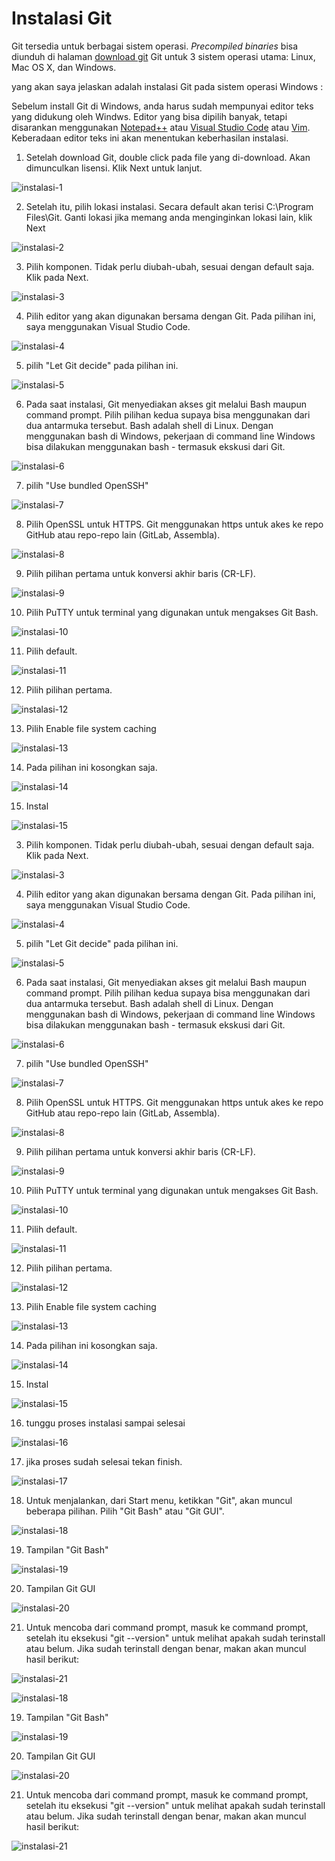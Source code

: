 # Instalasi Git

Git tersedia untuk berbagai sistem operasi. *Precompiled binaries* bisa diunduh di halaman [download git](https://git-scm.com/downloads) Git untuk 3 sistem operasi utama: Linux, Mac OS X, dan Windows.

yang akan saya jelaskan adalah instalasi Git pada sistem operasi Windows :

Sebelum install Git di Windows, anda harus sudah mempunyai editor teks yang didukung oleh Windws. Editor yang bisa dipilih banyak, tetapi disarankan menggunakan [Notepad++](https://notepad-plus-plus.org/) atau [Visual Studio Code](https://code.visualstudio.com/) atau [Vim](https://www.vim.org/). Keberadaan editor teks ini akan menentukan keberhasilan instalasi.

1. Setelah download Git, double click pada file yang di-download. Akan dimunculkan lisensi. Klik Next untuk lanjut.

![instalasi-1](https://github.com/PrasastiDani/01-git-github/blob/main/images/instalasi/instalasi-1.png)

2. Setelah itu, pilih lokasi instalasi. Secara default akan terisi C:\Program Files\Git. Ganti lokasi jika memang anda menginginkan lokasi lain, klik Next

![instalasi-2](https://github.com/PrasastiDani/01-git-github/blob/main/images/instalasi/instalasi-2.jpg)

3. Pilih komponen. Tidak perlu diubah-ubah, sesuai dengan default saja. Klik pada Next.

![instalasi-3](https://github.com/PrasastiDani/01-git-github/blob/main/images/instalasi/instalasi-3.png)

4. Pilih editor yang akan digunakan bersama dengan Git. Pada pilihan ini, saya menggunakan Visual Studio Code.

![instalasi-4](https://github.com/PrasastiDani/01-git-github/blob/main/images/instalasi/instalasi-4.png)

5. pilih "Let Git decide" pada pilihan ini.

![instalasi-5](https://github.com/PrasastiDani/01-git-github/blob/main/images/instalasi/instalasi-5.png)

6. Pada saat instalasi, Git menyediakan akses git melalui Bash maupun command prompt. Pilih pilihan kedua supaya bisa menggunakan dari dua antarmuka tersebut. Bash adalah shell di Linux. Dengan menggunakan bash di Windows, pekerjaan di command line Windows bisa dilakukan menggunakan bash - termasuk ekskusi dari Git.

![instalasi-6](https://github.com/PrasastiDani/01-git-github/blob/main/images/instalasi/instalasi-6.png)

7. pilih "Use bundled OpenSSH"

![instalasi-7](https://github.com/PrasastiDani/01-git-github/blob/main/images/instalasi/instalasi-7.png)

8. Pilih OpenSSL untuk HTTPS. Git menggunakan https untuk akes ke repo GitHub atau repo-repo lain (GitLab, Assembla).

![instalasi-8](https://github.com/PrasastiDani/01-git-github/blob/main/images/instalasi/instalasi-8.png)

9. Pilih pilihan pertama untuk konversi akhir baris (CR-LF).

![instalasi-9](https://github.com/PrasastiDani/01-git-github/blob/main/images/instalasi/instalasi-9.png)

10. Pilih PuTTY untuk terminal yang digunakan untuk mengakses Git Bash.

![instalasi-10](https://github.com/PrasastiDani/01-git-github/blob/main/images/instalasi/instalasi-10.png)

11. Pilih default.

![instalasi-11](https://github.com/PrasastiDani/01-git-github/blob/main/images/instalasi/instalasi-11.png)

12. Pilih pilihan pertama.

![instalasi-12](https://github.com/PrasastiDani/01-git-github/blob/main/images/instalasi/instalasi-12.png)

13. Pilih Enable file system caching

![instalasi-13](https://github.com/PrasastiDani/01-git-github/blob/main/images/instalasi/instalasi-13.png)

14. Pada pilihan ini kosongkan saja.

![instalasi-14](https://github.com/PrasastiDani/01-git-github/blob/main/images/instalasi/instalasi-14.png)

15. Instal

![instalasi-15](https://github.com/PrasastiDani/01-git-github/blob/main/images/instalasi/instalasi-15.png)

3. Pilih komponen. Tidak perlu diubah-ubah, sesuai dengan default saja. Klik pada Next.

![instalasi-3](https://github.com/PrasastiDani/01-git-github/blob/main/images/instalasi/instalasi-3.jpg)

4. Pilih editor yang akan digunakan bersama dengan Git. Pada pilihan ini, saya menggunakan Visual Studio Code.

![instalasi-4](https://github.com/PrasastiDani/01-git-github/blob/main/images/instalasi/instalasi-4.jpg)

5. pilih "Let Git decide" pada pilihan ini.

![instalasi-5](https://github.com/PrasastiDani/01-git-github/blob/main/images/instalasi/instalasi-5.jpg)

6. Pada saat instalasi, Git menyediakan akses git melalui Bash maupun command prompt. Pilih pilihan kedua supaya bisa menggunakan dari dua antarmuka tersebut. Bash adalah shell di Linux. Dengan menggunakan bash di Windows, pekerjaan di command line Windows bisa dilakukan menggunakan bash - termasuk ekskusi dari Git.

![instalasi-6](https://github.com/PrasastiDani/01-git-github/blob/main/images/instalasi/instalasi-6.jpg)

7. pilih "Use bundled OpenSSH"

![instalasi-7](https://github.com/PrasastiDani/01-git-github/blob/main/images/instalasi/instalasi-7.jpg)

8. Pilih OpenSSL untuk HTTPS. Git menggunakan https untuk akes ke repo GitHub atau repo-repo lain (GitLab, Assembla).

![instalasi-8](https://github.com/PrasastiDani/01-git-github/blob/main/images/instalasi/instalasi-8.jpg)

9. Pilih pilihan pertama untuk konversi akhir baris (CR-LF).

![instalasi-9](https://github.com/PrasastiDani/01-git-github/blob/main/images/instalasi/instalasi-9.jpg)

10. Pilih PuTTY untuk terminal yang digunakan untuk mengakses Git Bash.

![instalasi-10](https://github.com/PrasastiDani/01-git-github/blob/main/images/instalasi/instalasi-10.jpg)

11. Pilih default.

![instalasi-11](https://github.com/PrasastiDani/01-git-github/blob/main/images/instalasi/instalasi-11.jpg)

12. Pilih pilihan pertama.

![instalasi-12](https://github.com/PrasastiDani/01-git-github/blob/main/images/instalasi/instalasi-12.jpg)

13. Pilih Enable file system caching

![instalasi-13](https://github.com/PrasastiDani/01-git-github/blob/main/images/instalasi/instalasi-13.jpg)

14. Pada pilihan ini kosongkan saja.

![instalasi-14](https://github.com/PrasastiDani/01-git-github/blob/main/images/instalasi/instalasi-14.jpg)

15. Instal

![instalasi-15](https://github.com/PrasastiDani/01-git-github/blob/main/images/instalasi/instalasi-15.jpg)


16. tunggu proses instalasi sampai selesai

![instalasi-16](https://github.com/PrasastiDani/01-git-github/blob/main/images/instalasi/instalasi-16.jpg)

17. jika proses sudah selesai tekan finish.

![instalasi-17](https://github.com/PrasastiDani/01-git-github/blob/main/images/instalasi/instalasi-17.jpg)

18. Untuk menjalankan, dari Start menu, ketikkan "Git", akan muncul beberapa pilihan. Pilih "Git Bash" atau "Git GUI".


![instalasi-18](https://github.com/PrasastiDani/01-git-github/blob/main/images/instalasi/instalasi-18.png)

19. Tampilan "Git Bash"

![instalasi-19](https://github.com/PrasastiDani/01-git-github/blob/main/images/instalasi/instalasi-19.png)

20. Tampilan Git GUI

![instalasi-20](https://github.com/PrasastiDani/01-git-github/blob/main/images/instalasi/instalasi-20.png)

21. Untuk mencoba dari command prompt, masuk ke command prompt, setelah itu eksekusi "git --version" untuk melihat apakah sudah terinstall atau belum. Jika sudah terinstall dengan benar, makan akan muncul hasil berikut: 

![instalasi-21](https://github.com/PrasastiDani/01-git-github/blob/main/images/instalasi/instalasi-21.png)

![instalasi-18](https://github.com/PrasastiDani/01-git-github/blob/main/images/instalasi/instalasi-18.jpg)

19. Tampilan "Git Bash"

![instalasi-19](https://github.com/PrasastiDani/01-git-github/blob/main/images/instalasi/instalasi-19.jpg)

20. Tampilan Git GUI

![instalasi-20](https://github.com/PrasastiDani/01-git-github/blob/main/images/instalasi/instalasi-20.jpg)

21. Untuk mencoba dari command prompt, masuk ke command prompt, setelah itu eksekusi "git --version" untuk melihat apakah sudah terinstall atau belum. Jika sudah terinstall dengan benar, makan akan muncul hasil berikut: 

![instalasi-21](https://github.com/PrasastiDani/01-git-github/blob/main/images/instalasi/instalasi-21.jpg)

